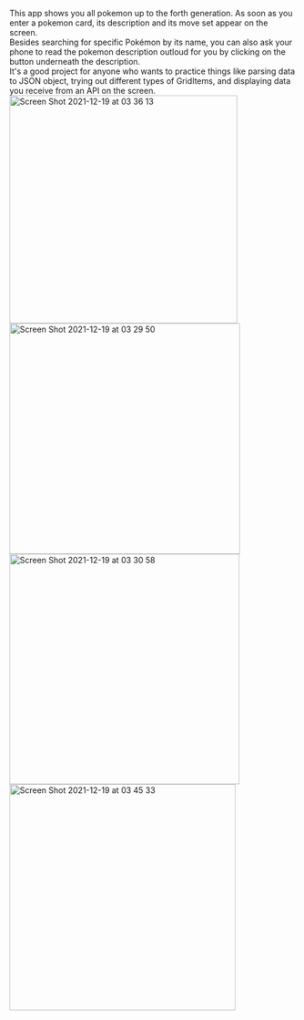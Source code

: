 This app shows you all pokemon up to the forth generation. As soon as you enter a pokemon card, its description and its move set appear on the screen.<br>
Besides searching for specific Pokémon by its name, you can also ask your phone to read the pokemon description outloud for you by clicking on the button underneath the description.<br>
It's a good project for anyone who wants to practice things like parsing data to JSON object, trying out different types of GridItems, and displaying data you receive from an API on the screen.<br>
<img width="400" alt="Screen Shot 2021-12-19 at 03 36 13" src="https://user-images.githubusercontent.com/68308481/146667080-279fc319-a364-41b4-a653-0c2f2efd4722.png">
<img width="405" alt="Screen Shot 2021-12-19 at 03 29 50" src="https://user-images.githubusercontent.com/68308481/146666896-41cdf982-2d37-4d26-9cf6-deb077a260f6.png"><br>
<img width="404" alt="Screen Shot 2021-12-19 at 03 30 58" src="https://user-images.githubusercontent.com/68308481/146667007-859905d2-6f4e-49c0-87dc-cc7d30a30b64.png">
<img width="397" alt="Screen Shot 2021-12-19 at 03 45 33" src="https://user-images.githubusercontent.com/68308481/146667013-b2858cda-e473-465c-bae7-adfc5259bccb.png"><br>
